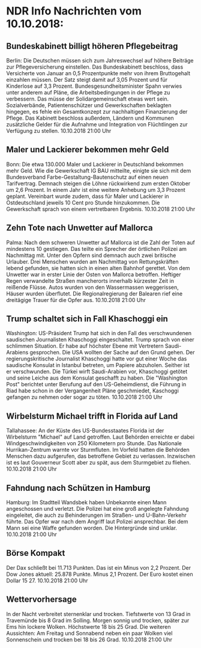 # NDR Info Nachrichten vom 10.10.2018:


## Bundeskabinett billigt höheren Pflegebeitrag
Berlin: Die Deutschen müssen sich zum Jahreswechsel auf höhere Beiträge zur Pflegeversicherung einstellen. Das Bundeskabinett beschloss, dass Versicherte von Januar an 0,5 Prozentpunkte mehr von ihrem Bruttogehalt einzahlen müssen. Der Satz steigt damit auf 3,05 Prozent und für Kinderlose auf 3,3 Prozent. Bundesgesundheitsminister Spahn verwies unter anderem auf Pläne, die Arbeitsbedingungen in der Pflege zu verbessern. Das müsse der Solidargemeinschaft etwas wert sein. Sozialverbände, Patientenschützer und Gewerkschaften beklagten hingegen, es fehle ein Gesamtkonzept zur nachhaltigen Finanzierung der Pflege. Das Kabinett beschloss außerdem, Ländern und Kommunen zusätzliche Gelder für die Aufnahme und Integration von Flüchtlingen zur Verfügung zu stellen. 10.10.2018 21:00 Uhr 

## Maler und Lackierer bekommen mehr Geld
Bonn:	Die etwa 130.000 Maler und Lackierer in Deutschland bekommen mehr Geld. Wie die Gewerkschaft IG BAU mitteilte, einigte sie sich mit dem Bundesverband Farbe-Gestaltung-Bautenschutz auf einen neuen Tarifvertrag. Demnach steigen die Löhne rückwirkend zum ersten Oktober um 2,6 Prozent. In einem Jahr ist eine weitere Anhebung um 3,3 Prozent geplant. Vereinbart wurde zudem, dass für Maler und Lackierer in Ostdeutschland jeweils 10 Cent pro Stunde hinzukommen. Die Gewerkschaft sprach von einem vertretbaren Ergebnis. 10.10.2018 21:00 Uhr 

## Zehn Tote nach Unwetter auf Mallorca
Palma: Nach dem schweren Unwetter auf Mallorca ist die Zahl der Toten auf mindestens 10 gestiegen. Das teilte ein Sprecher der örtlichen Polizei am Nachmittag mit. Unter den Opfern sind demnach auch zwei britische Urlauber. Drei Menschen wurden am Nachmittag von Rettungskräften lebend gefunden, sie hatten sich in einen alten Bahnhof gerettet. Von dem Unwetter war in erster Linie der Osten von Mallorca betroffen. Heftiger Regen verwandelte Straßen mancherorts innerhalb kürzester Zeit in reißende Flüsse. Autos wurden von den Wassermassen weggerissen, Häuser wurden überflutet. Die Regionalregierung der Balearen rief eine dreitägige Trauer für die Opfer aus. 10.10.2018 21:00 Uhr 

## Trump schaltet sich in Fall Khaschoggi ein
Washington:	US-Präsident Trump hat sich in den Fall des verschwundenen saudischen Journalisten Khaschoggi eingeschaltet. Trump sprach von einer schlimmen Situation. Er habe auf höchster Ebene mit Vertretern Saudi-Arabiens gesprochen. Die USA wollten der Sache auf den Grund gehen. Der regierungskritische Journalist Khaschoggi hatte vor gut einer Woche das saudische Konsulat in Istanbul betreten, um Papiere abzuholen. Seither ist er verschwunden. Die Türkei wirft Saudi-Arabien vor, Khaschoggi getötet und seine Leiche aus dem Konsulat geschafft zu haben. Die "Washington Post" berichtet unter Berufung auf den US-Geheimdienst, die Führung in Riad habe schon in der Vergangenheit Pläne geschmiedet, Kaschoggi gefangen zu nehmen oder sogar zu töten. 10.10.2018 21:00 Uhr 

## Wirbelsturm Michael trifft in Florida auf Land
Tallahassee: An der Küste des US-Bundesstaates Florida ist der Wirbelsturm "Michael" auf Land getroffen. Laut Behörden erreichte er dabei Windgeschwindigkeiten von 250 Kilometern pro Stunde. Das Nationale Hurrikan-Zentrum warnte vor Sturmfluten. Im Vorfeld hatten die Behörden Menschen dazu aufgerufen, das betroffene Gebiet zu verlassen. Inzwischen ist es laut Gouverneur Scott aber zu spät, aus dem Sturmgebiet zu fliehen. 10.10.2018 21:00 Uhr 

## Fahndung nach Schützen in Hamburg
Hamburg:	Im Stadtteil Wandsbek haben Unbekannte einen Mann angeschossen und verletzt. Die Polizei hat eine groß angelegte Fahndung eingeleitet, die auch zu Behinderungen im Straßen- und U-Bahn-Verkehr führte. Das Opfer war nach dem Angriff laut Polizei ansprechbar. Bei dem Mann sei eine Waffe gefunden worden. Die Hintergründe sind unklar. 10.10.2018 21:00 Uhr 

## Börse Kompakt
Der Dax schließt bei 11.713 Punkten. Das ist ein Minus von 2,2 Prozent. Der Dow Jones aktuell: 25.878 Punkte. Minus 2,1 Prozent. Der Euro kostet einen Dollar 15 27. 10.10.2018 21:00 Uhr 

## Wettervorhersage
In der Nacht verbreitet sternenklar und trocken. Tiefstwerte von 13 Grad in Travemünde bis 8 Grad im Solling. Morgen sonnig und trocken, später zur Ems hin lockere Wolken. Höchstwerte 18 bis 25 Grad. Die weiteren Aussichten: Am Freitag und Sonnabend neben ein paar Wolken viel Sonnenschein und trocken bei 18 bis 26 Grad. 10.10.2018 21:00 Uhr 
